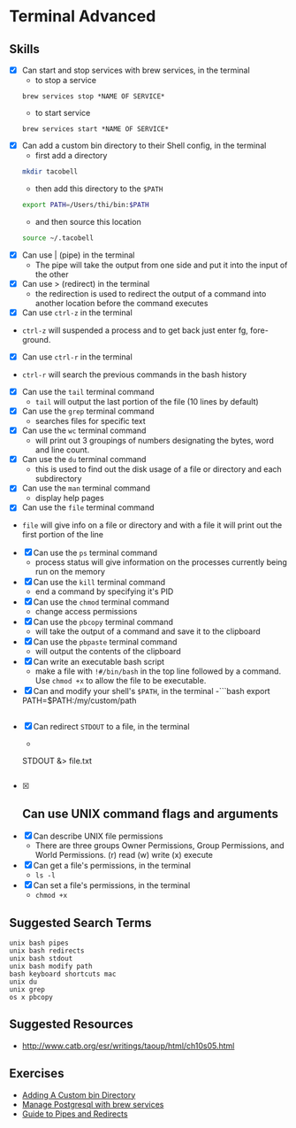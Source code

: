 # Terminal Advanced

## Skills

- [x] Can start and stop services with brew services, in the terminal
	- to stop a service 
	```
	brew services stop *NAME OF SERVICE*
	```
	- to start service
	```
	brew services start *NAME OF SERVICE*
	```
- [x] Can add a custom bin directory to their Shell config, in the terminal
	- first add a directory
	```bash
	mkdir tacobell
	```
	- then add this directory to the `$PATH`
	```bash
	export PATH=/Users/thi/bin:$PATH
	```
	- and then source this location
	```bash
	source ~/.tacobell
	```
- [x] Can use | (pipe) in the terminal
	- The pipe will take the output from one side and put it into the input of the other
- [x] Can use > (redirect) in the terminal
	- the redirection is used to redirect the output of a command into another location before the command executes
- [x] Can use `ctrl-z` in the terminal
 - `ctrl-z` will suspended a process and to get back just enter fg, fore-ground.
- [x] Can use `ctrl-r` in the terminal
 - `ctrl-r` will search the previous commands in the bash history
- [x] Can use the `tail` terminal command
	- `tail` will output the last portion of the file (10 lines by default)
- [x] Can use the `grep` terminal command
	- searches files for specific text
- [x] Can use the `wc` terminal command
	- will print out 3 groupings of numbers designating the bytes, word and line count.
- [x] Can use the `du` terminal command
	- this is used to find out the disk usage of a file or directory and each subdirectory
- [x] Can use the `man` terminal command
	- display help pages
- [x] Can use the `file` terminal command
 - `file` will give info on a file or directory and with a file it will print out the first portion of the line
- [x] Can use the `ps` terminal command
	- process status will give information on the processes currently being run on the memory
- [x] Can use the `kill` terminal command
	- end a command by specifying it's PID
- [x] Can use the `chmod` terminal command
	- change access permissions
- [x] Can use the `pbcopy` terminal command
	- will take the output of a command and save it to the clipboard
- [x] Can use the `pbpaste` terminal command
	- will output the contents of the clipboard
- [x] Can write an executable bash script
	- make a file with `!#/bin/bash` in the top line followed by a command. Use `chmod +x` to allow the file to be executable.
- [x] Can and modify your shell's `$PATH`, in the terminal
	-```bash
	export PATH=$PATH:/my/custom/path
	```
- [x] Can redirect `STDOUT` to a file, in the terminal
	- ```bash
	STDOUT &> file.txt
	```
- [x] Can use UNIX command flags and arguments
	- 
- [x] Can describe UNIX file permissions
	- There are three groups Owner Permissions, Group Permissions, and World Permissions. (r) read (w) write (x) execute
- [x] Can get a file's permissions, in the terminal
	- `ls -l`
- [x] Can set a file's permissions, in the terminal
	- `chmod +x`


## Suggested Search Terms

```
unix bash pipes
unix bash redirects
unix bash stdout
unix bash modify path
bash keyboard shortcuts mac
unix du
unix grep
os x pbcopy
```

## Suggested Resources

- http://www.catb.org/esr/writings/taoup/html/ch10s05.html


## Exercises

- [Adding A Custom bin Directory](./exercises/Adding-A-Custom-bin-Directory/README.md)
- [Manage Postgresql with brew services](./exercises/Manage-Postgresql-with-brew-services/README.md)
- [Guide to Pipes and Redirects](http://ryanstutorials.net/linuxtutorial/piping.php)